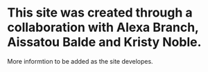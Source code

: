 # This site was created through a collaboration with Alexa Branch, Aissatou Balde and Kristy Noble.

More informtion to be added as the site developes.

